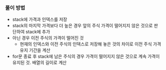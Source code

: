 ### 풀이 방법

- stack에 가격과 인덱스를 저장
- stack의 마지막 가격보다 더 높은 경우 앞의 주식 가격이 떨어지지 않은 것으로 판단하여 stack에 추가
- 아닌 경우 이전 주식의 가격이 떨어진 것
  - 현재의 인덱스와 이전 주식의 인덱스로 저장해 놓은 것의 차이로 이전 주식 가격 유지 기간을 계산
- for문 종료 후 stack에 남은 주식의 경우 가격이 떨어지지 않은 것으로 계속 가격이 유지된 것. 배열의 길이로 계산
